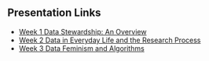 ## Presentation Links

- [Week 1 Data Stewardship: An Overview](https://manika-lamba.github.io/S25-LIS4_5493/Week-1/#/title-slide)
- [Week 2 Data in Everyday Life and the Research Process](https://manika-lamba.github.io/S25-LIS4_5493/Week-2/#/title-slide)
- [Week 3 Data Feminism and Algorithms](https://manika-lamba.github.io/S25-LIS4_5493/Week-3/#/title-slide)
